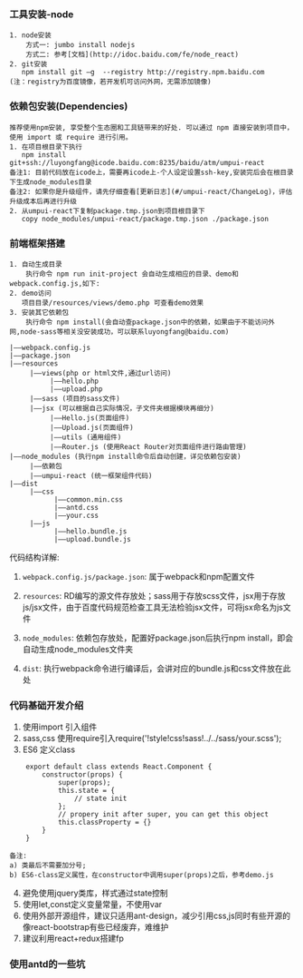 ### 工具安装-node
    1. node安装
        方式一: jumbo install nodejs
        方式二: 参考[文档](http://idoc.baidu.com/fe/node_react)
    2. git安装
       npm install git –g  --registry http://registry.npm.baidu.com
    (注：registry为百度镜像，若开发机可访问外网，无需添加镜像)

### 依赖包安装(Dependencies)
    推荐使用npm安装, 享受整个生态圈和工具链带来的好处. 可以通过 npm 直接安装到项目中，使用 import 或 require 进行引用。  
    1. 在项目根目录下执行
       npm install git+ssh://luyongfang@icode.baidu.com:8235/baidu/atm/umpui-react
    备注1: 目前代码放在icode上，需要再icode上-个人设定设置ssh-key,安装完后会在根目录下生成node_modules目录
    备注2: 如果你是升级组件，请先仔细查看[更新日志](#/umpui-react/ChangeLog)，评估升级成本后再进行升级
    2. 从umpui-react下复制package.tmp.json到项目根目录下
       copy node_modules/umpui-react/package.tmp.json ./package.json
    
### 前端框架搭建  

    1. 自动生成目录
        执行命令 npm run init-project 会自动生成相应的目录、demo和webpack.config.js,如下:
    2. demo访问
       项目目录/resources/views/demo.php 可查看demo效果
    3. 安装其它依赖包
        执行命令 npm install(会自动查package.json中的依赖，如果由于不能访问外网,node-sass等相关没安装成功，可以联系luyongfang@baidu.com)

```
|——webpack.config.js
|——package.json
|——resources 
     |——views(php or html文件,通过url访问)
          |——hello.php
          |——upload.php
     |——sass (项目的sass文件)
     |——jsx (可以根据自己实际情况，子文件夹根据模块再细分)
          |——Hello.js(页面组件)
          |——Upload.js(页面组件)
          |——utils (通用组件)
          |——Router.js (使用React Router对页面组件进行路由管理)
|——node_modules (执行npm install命令后自动创建，详见依赖包安装)
     |——依赖包
     |——umpui-react (统一框架组件代码)
|——dist 
     |——css
           |——common.min.css
           |——antd.css
           |——your.css
     |——js
           |——hello.bundle.js
           |——upload.bundle.js
```

  代码结构详解:  


  1) `webpack.config.js/package.json`: 属于webpack和npm配置文件

  2) `resources`: RD编写的源文件存放处；sass用于存放scss文件，jsx用于存放js/jsx文件，由于百度代码规范检查工具无法检验jsx文件，可将jsx命名为js文件
  
  3) `node_modules`: 依赖包存放处，配置好package.json后执行npm install，即会自动生成node_modules文件夹
  
  4) `dist`: 执行webpack命令进行编译后，会讲对应的bundle.js和css文件放在此处  

### 代码基础开发介绍  

  1) 使用import 引入组件  
  2) sass,css 使用require引入require('!style!css!sass!../../sass/your.scss');  
  3) ES6 定义class  
 
```
    export default class extends React.Component {
        constructor(props) {
            super(props);
            this.state = {
                // state init
            };
            // propery init after super, you can get this object
            this.classProperty = {}
        }
    }
```
    备注: 
    a) 类最后不需要加分号;
    b) ES6-class定义属性，在constructor中调用super(props)之后，参考demo.js
  4) 避免使用jquery类库，样式通过state控制
  5) 使用let,const定义变量常量，不使用var
  6) 使用外部开源组件，建议只适用ant-design，减少引用css,js同时有些开源的像react-bootstrap有些已经废弃，难维护
  6) 建议利用react+redux搭建fp  

### 使用antd的一些坑    
